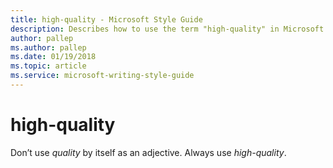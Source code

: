 ```yaml
---
title: high-quality - Microsoft Style Guide
description: Describes how to use the term "high-quality" in Microsoft content.
author: pallep
ms.author: pallep
ms.date: 01/19/2018
ms.topic: article
ms.service: microsoft-writing-style-guide
---
```


# high-quality

Don’t use *quality* by itself as an adjective. Always use *high-quality*.
